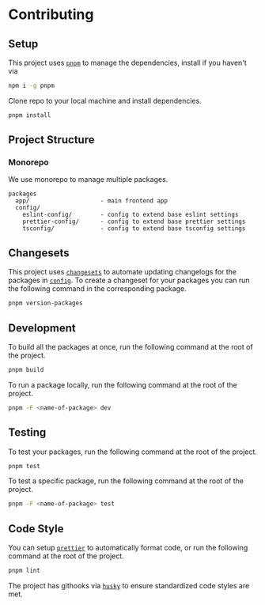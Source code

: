 # Contributing

## Setup

This project uses [`pnpm`](https://pnpm.io/) to manage the dependencies, install if you haven't via

```bash
npm i -g pnpm
```

Clone repo to your local machine and install dependencies.

```bash
pnpm install
```

## Project Structure

### Monorepo

We use monorepo to manage multiple packages.

```
packages
  app/                    - main frontend app
  config/
    eslint-config/        - config to extend base eslint settings
    prettier-config/      - config to extend base prettier settings
    tsconfig/             - config to extend base tsconfig settings
```

## Changesets

This project uses [`changesets`](https://www.npmjs.com/package/@changesets/cli) to automate updating changelogs for the packages in [`config`](https://github.com/prests/portfolio/tree/main/packages/config). To create a changeset for your packages you can run the following command in the corresponding package.

```bash
pnpm version-packages
```

## Development

To build all the packages at once, run the following command at the root of the project.

```bash
pnpm build
```

To run a package locally, run the following command at the root of the project.

```bash
pnpm -F <name-of-package> dev
```

## Testing

To test your packages, run the following command at the root of the project.

```bash
pnpm test
```

To test a specific package, run the following command at the root of the project.

```bash
pnpm -F <name-of-package> test
```

## Code Style

You can setup [`prettier`](https://marketplace.visualstudio.com/items?itemName=esbenp.prettier-vscode) to automatically format code, or run the following command at the root of the project.

```bash
pnpm lint
```

The project has githooks via [`husky`](https://www.npmjs.com/package/husky) to ensure standardized code styles are met.
